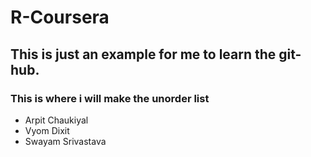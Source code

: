 # R-Coursera
## This is just an example for me to learn the git-hub.
### This is where i will make the unorder list
* Arpit Chaukiyal
* Vyom Dixit
* Swayam Srivastava
